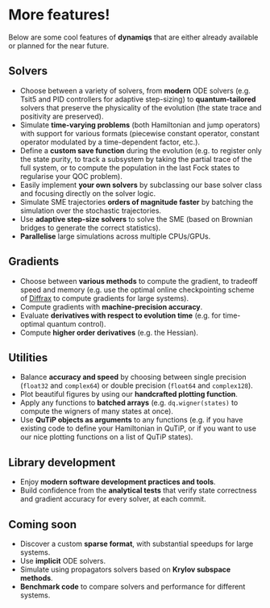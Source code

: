 # More features!

Below are some cool features of **dynamiqs** that are either already available or planned for the near future.

## Solvers

- Choose between a variety of solvers, from **modern** ODE solvers (e.g. Tsit5 and PID controllers for adaptive step-sizing) to **quantum-tailored** solvers that preserve the physicality of the evolution (the state trace and positivity are preserved).
- Simulate **time-varying problems** (both Hamiltonian and jump operators) with support for various formats (piecewise constant operator, constant operator modulated by a time-dependent factor, etc.).
- Define a **custom save function** during the evolution (e.g. to register only the state purity, to track a subsystem by taking the partial trace of the full system, or to compute the population in the last Fock states to regularise your QOC problem).
- Easily implement **your own solvers** by subclassing our base solver class and focusing directly on the solver logic.
- Simulate SME trajectories **orders of magnitude faster** by batching the simulation over the stochastic trajectories.
- Use **adaptive step-size solvers** to solve the SME (based on Brownian bridges to generate the correct statistics).
- **Parallelise** large simulations across multiple CPUs/GPUs.

## Gradients

- Choose between **various methods** to compute the gradient, to tradeoff speed and memory (e.g. use the optimal online checkpointing scheme of [Diffrax](https://github.com/patrick-kidger/diffrax) to compute gradients for large systems).
- Compute gradients with **machine-precision accuracy**.
- Evaluate **derivatives with respect to evolution time** (e.g. for time-optimal quantum control).
- Compute **higher order derivatives** (e.g. the Hessian).

## Utilities

- Balance **accuracy and speed** by choosing between single precision (`float32` and `complex64`) or double precision (`float64` and `complex128`).
- Plot beautiful figures by using our **handcrafted plotting function**.
- Apply any functions to **batched arrays** (e.g. `dq.wigner(states)` to compute the wigners of many states at once).
- Use **QuTiP objects as arguments** to any functions (e.g. if you have existing code to define your Hamiltonian in QuTiP, or if you want to use our nice plotting functions on a list of QuTiP states).

## Library development

- Enjoy **modern software development practices and tools**.
- Build confidence from the **analytical tests** that verify state correctness and gradient accuracy for every solver, at each commit.

## Coming soon

- Discover a custom **sparse format**, with substantial speedups for large systems.
- Use **implicit** ODE solvers.
- Simulate using propagators solvers based on **Krylov subspace methods**.
- **Benchmark code** to compare solvers and performance for different systems.